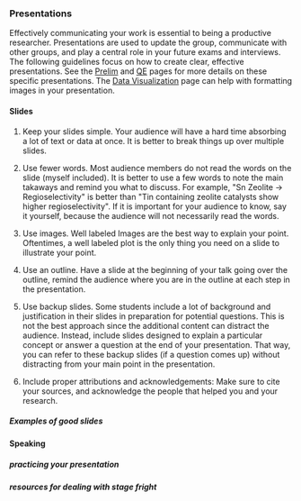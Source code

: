 ### Presentations

Effectively communicating your work is essential to being a productive researcher. Presentations are used to update the group, communicate with other groups, and play a central role in your future exams and interviews. The following guidelines focus on how to create clear, effective presentations. See the [Prelim](Preliminary_Examination.md) and [QE](Qualifying_Examination.md) pages for more details on these specific presentations. The [Data Visualization](Data_Visualization.md) page can help with formatting images in your presentation.

#### Slides

1. Keep your slides simple. Your audience will have a hard time absorbing a lot of text or data at once. It is better to break things up over multiple slides.

2. Use fewer words. Most audience members do not read the words on the slide (myself included). It is better to use a few words to note the main takaways and remind you what to discuss. For example, "Sn Zeolite -> Regioselectivity" is better than "Tin containing zeolite catalysts show higher regioselectivity". If it is important for your audience to know, say it yourself, because the audience will not necessarily read the words.

3. Use images. Well labeled Images are the best way to explain your point. Oftentimes, a well labeled plot is the only thing you need on a slide to illustrate your point.

4. Use an outline. Have a slide at the beginning of your talk going over the outline, remind the audience where you are in the outline at each step in the presentation.

5. Use backup slides. Some students include a lot of background and justification in their slides in preparation for potential questions. This is not the best approach since the additional content can distract the audience. Instead, include slides designed to explain a particular concept or answer a question at the end of your presentation. That way, you can refer to these backup slides (if a question comes up) without distracting from your main point in the presentation.

6. Include proper attributions and acknowledgements: Make sure to cite your sources, and acknowledge the people that helped you and your research.

##### Examples of good slides

#### Speaking

##### practicing your presentation

##### resources for dealing with stage fright


